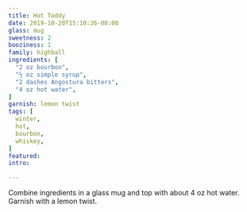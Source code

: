 ```yaml
---
title: Hot Toddy
date: 2019-10-20T15:10:26-08:00
glass: mug
sweetness: 2
booziness: 1
family: highball
ingredients: [
  "2 oz bourbon",
  "½ oz simple syrup",
  "2 dashes Angostura bitters",
  "4 oz hot water",
]
garnish: lemon twist
tags: [
  winter,
  hot,
  bourbon,
  whiskey,
]
featured:
intro:

---
```


Combine ingredients in a glass mug and top with about 4 oz hot water. Garnish with a lemon twist.
